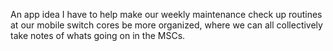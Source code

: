 An app idea I have to help make our weekly maintenance check up routines at our mobile switch cores be more organized, where we can all collectively take notes of whats going on in the MSCs.
